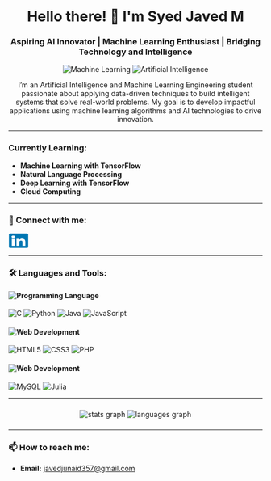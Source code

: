 <h1 align="center">Hello there! 👋 I'm Syed Javed M</h1>
<h3 align="center">Aspiring AI Innovator | Machine Learning Enthusiast | Bridging Technology and Intelligence</h3>

<p align="center">
  <img src="https://img.shields.io/badge/Machine%20Learning-%E2%9C%A8-brightgreen" alt="Machine Learning" />
  <img src="https://img.shields.io/badge/AI-Intelligence-orange" alt="Artificial Intelligence" />
</p>

<p align="center">
  I’m an Artificial Intelligence and Machine Learning Engineering student passionate about applying data-driven techniques to build intelligent systems that solve real-world problems. My goal is to develop impactful applications using machine learning algorithms and AI technologies to drive innovation.
</p>

---

###  Currently Learning:
- **Machine Learning with TensorFlow**
- **Natural Language Processing**
- **Deep Learning with TensorFlow**
- **Cloud Computing**

---

### 🔗 Connect with me:
<p align="left">
  <a href="https://www.linkedin.com/in/syed-javed-m/" target="_blank">
    <img align="center" src="https://raw.githubusercontent.com/devicons/devicon/master/icons/linkedin/linkedin-original.svg" alt="Syed Javed M | LinkedIn" height="30" width="40" />
  </a>
</p>

---   

### 🛠️ Languages and Tools:

#### <img src="https://img.shields.io/badge/Programming_Languages-%E2%9C%A8-brightgreen" alt="Programming Language" />
  ![C](https://img.shields.io/badge/c-%2300599C.svg?style=for-the-badge&logo=c&logoColor=white)  ![Python](https://img.shields.io/badge/python-3670A0?style=for-the-badge&logo=python&logoColor=ffdd54)  ![Java](https://img.shields.io/badge/java-%23ED8B00.svg?style=for-the-badge&logo=openjdk&logoColor=white)  ![JavaScript](https://img.shields.io/badge/javascript-%23323330.svg?style=for-the-badge&logo=javascript&logoColor=%23F7DF1E)


#### <img src="https://img.shields.io/badge/Web_Development-%E2%9C%A8-brightblue" alt="Web Development" /> 
![HTML5](https://img.shields.io/badge/html5-%23E34F26.svg?style=for-the-badge&logo=html5&logoColor=white)  ![CSS3](https://img.shields.io/badge/css3-%231572B6.svg?style=for-the-badge&logo=css3&logoColor=white)   ![PHP](https://img.shields.io/badge/php-%23777BB4.svg?style=for-the-badge&logo=php&logoColor=white)

#### <img src="https://img.shields.io/badge/Databases-%E2%9C%A8-brightblue" alt="Web Development" />
![MySQL](https://img.shields.io/badge/mysql-4479A1.svg?style=for-the-badge&logo=mysql&logoColor=white)   ![Julia](https://img.shields.io/badge/-Julia-9558B2?style=for-the-badge&logo=julia&logoColor=white) 

---

###

<div align="center">
  <img src="https://github-readme-stats.vercel.app/api?username=SyedJavedM&hide_title=false&hide_rank=false&show_icons=true&include_all_commits=true&count_private=true&disable_animations=false&theme=dracula&locale=en&hide_border=false" height="150" alt="stats graph"  />
  <img src="https://github-readme-stats.vercel.app/api/top-langs?username=SyedJavedM&locale=en&hide_title=false&layout=compact&card_width=320&langs_count=5&theme=dracula&hide_border=false" height="150" alt="languages graph"  />
</div>

###

---

### 📫 How to reach me:
- **Email:** javedjunaid357@gmail.com

